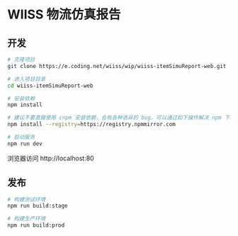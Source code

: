 # WIISS 物流仿真报告

## 开发

```bash
# 克隆项目
git clone https://e.coding.net/wiiss/wip/wiiss-itemSimuReport-web.git

# 进入项目目录
cd wiiss-itemSimuReport-web

# 安装依赖
npm install

# 建议不要直接使用 cnpm 安装依赖，会有各种诡异的 bug。可以通过如下操作解决 npm 下载速度慢的问题
npm install --registry=https://registry.npmmirror.com

# 启动服务
npm run dev
```

浏览器访问 http://localhost:80

## 发布

```bash
# 构建测试环境
npm run build:stage

# 构建生产环境
npm run build:prod
```